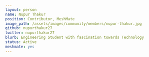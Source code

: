 ```yaml
---
layout: person
name: Nupur Thakur
position: Contributor, MeshMate
image_path: /assets/images/community/members/nupur-thakur.jpg
github: nupurthakur27
twitter: nupurthakur27
blurb: Engineering Student with fascination towards Technology
status: Active
meshmate: yes
---
```

